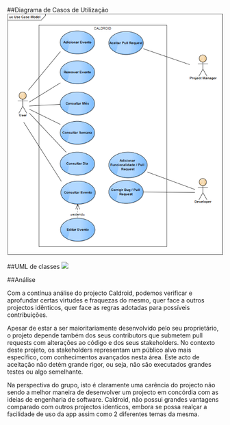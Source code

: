 ##Diagrama de Casos de Utilização
![ScreenShot](https://raw.githubusercontent.com/carvalhofilipe1995/Caldroid/master/ESOF-docs/Use%20Case%20Model.bmp)

##UML de classes
<img src="https://raw.github.com/carvalhofilipe1995/Caldroid/master/ESOF-docs/UML-Diagram.jpg">

##Análise

Com a contínua análise do projecto Caldroid, podemos verificar e aprofundar certas virtudes e fraquezas do mesmo, quer face a outros projectos idênticos, quer face as regras adotadas para possíveis contribuições.

Apesar de estar a ser maioritariamente desenvolvido pelo seu proprietário, o projeto depende também dos seus contributors que submetem pull requests com alterações ao código e dos seus stakeholders. No contexto deste projeto, os stakeholders representam um público alvo mais específico, com conhecimentos avançados nesta área. Este acto de aceitação não detém grande rigor, ou seja, não são executados grandes testes ou algo semelhante. 

Na perspectiva do grupo, isto é claramente uma carência do projecto não sendo a melhor maneira de desenvolver um projecto em concórdia com as ideias de engenharia de software.
Caldroid, não possui grandes vantagens comparado com outros projectos identicos, embora se possa realçar a facilidade de uso da app assim como 2 diferentes temas da mesma.



